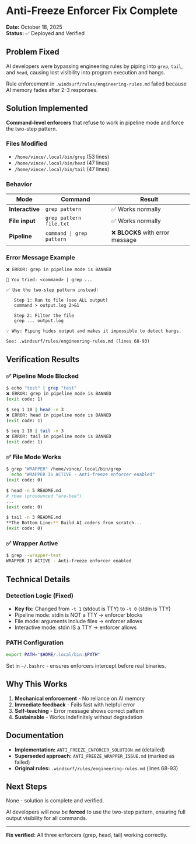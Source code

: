 # Anti-Freeze Enforcer Fix Complete

**Date:** October 18, 2025  
**Status:** ✅ Deployed and Verified

## Problem Fixed

AI developers were bypassing engineering rules by piping into `grep`, `tail`, and `head`, causing lost visibility into program execution and hangs.

Rule enforcement in `.windsurf/rules/engineering-rules.md` failed because AI memory fades after 2-3 responses.

## Solution Implemented

**Command-level enforcers** that refuse to work in pipeline mode and force the two-step pattern.

### Files Modified
- `/home/vince/.local/bin/grep` (53 lines)
- `/home/vince/.local/bin/head` (47 lines)
- `/home/vince/.local/bin/tail` (47 lines)

### Behavior

| Mode | Command | Result |
|------|---------|--------|
| **Interactive** | `grep pattern` | ✅ Works normally |
| **File input** | `grep pattern file.txt` | ✅ Works normally |
| **Pipeline** | `command \| grep pattern` | ❌ **BLOCKS** with error message |

### Error Message Example
```
❌ ERROR: grep in pipeline mode is BANNED

🚫 You tried: <command> | grep ...

✅ Use the two-step pattern instead:

   Step 1: Run to file (see ALL output)
   command > output.log 2>&1

   Step 2: Filter the file
   grep ... output.log

💡 Why: Piping hides output and makes it impossible to detect hangs.

See: .windsurf/rules/engineering-rules.md (lines 68-93)
```

## Verification Results

### ✅ Pipeline Mode Blocked
```bash
$ echo "test" | grep "test"
❌ ERROR: grep in pipeline mode is BANNED
(exit code: 1)

$ seq 1 10 | head -n 3
❌ ERROR: head in pipeline mode is BANNED
(exit code: 1)

$ seq 1 10 | tail -n 3
❌ ERROR: tail in pipeline mode is BANNED
(exit code: 1)
```

### ✅ File Mode Works
```bash
$ grep "WRAPPER" /home/vince/.local/bin/grep
  echo "WRAPPER IS ACTIVE - Anti-freeze enforcer enabled"
(exit code: 0)

$ head -n 5 README.md
# rbee (pronounced "are-bee")
...
(exit code: 0)

$ tail -n 3 README.md
**The Bottom Line:** Build AI coders from scratch...
(exit code: 0)
```

### ✅ Wrapper Active
```bash
$ grep --wrapper-test
WRAPPER IS ACTIVE - Anti-freeze enforcer enabled
```

## Technical Details

### Detection Logic (Fixed)
- **Key fix:** Changed from `-t 1` (stdout is TTY) to `-t 0` (stdin is TTY)
- Pipeline mode: stdin is NOT a TTY → enforcer blocks
- File mode: arguments include files → enforcer allows
- Interactive mode: stdin IS a TTY → enforcer allows

### PATH Configuration
```bash
export PATH="$HOME/.local/bin:$PATH"
```
Set in `~/.bashrc` - ensures enforcers intercept before real binaries.

## Why This Works

1. **Mechanical enforcement** - No reliance on AI memory
2. **Immediate feedback** - Fails fast with helpful error
3. **Self-teaching** - Error message shows correct pattern
4. **Sustainable** - Works indefinitely without degradation

## Documentation

- **Implementation:** `ANTI_FREEZE_ENFORCER_SOLUTION.md` (detailed)
- **Superseded approach:** `ANTI_FREEZE_WRAPPER_ISSUE.md` (marked as failed)
- **Original rules:** `.windsurf/rules/engineering-rules.md` (lines 68-93)

## Next Steps

None - solution is complete and verified.

AI developers will now be **forced** to use the two-step pattern, ensuring full output visibility for all commands.

---

**Fix verified:** All three enforcers (grep, head, tail) working correctly.
